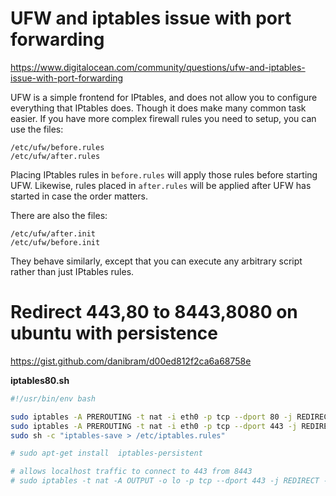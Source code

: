 # UFW and iptables issue with port forwarding
https://www.digitalocean.com/community/questions/ufw-and-iptables-issue-with-port-forwarding

UFW is a simple frontend for IPtables, and does not allow you to configure everything that IPtables does. Though it does make many common task easier. If you have more complex firewall rules you need to setup, you can use the files:

```
/etc/ufw/before.rules
/etc/ufw/after.rules
```

Placing IPtables rules in `before.rules` will apply those rules before starting UFW. Likewise, rules placed in `after.rules` will be applied after UFW has started in case the order matters.

There are also the files:
```
/etc/ufw/after.init
/etc/ufw/before.init
```
They behave similarly, except that you can execute any arbitrary script rather than just IPtables rules.



# Redirect 443,80 to 8443,8080 on ubuntu with persistence
https://gist.github.com/danibram/d00ed812f2ca6a68758e

**iptables80.sh**
```bash
#!/usr/bin/env bash

sudo iptables -A PREROUTING -t nat -i eth0 -p tcp --dport 80 -j REDIRECT --to-port 8080
sudo iptables -A PREROUTING -t nat -i eth0 -p tcp --dport 443 -j REDIRECT --to-port 8443
sudo sh -c "iptables-save > /etc/iptables.rules"

# sudo apt-get install  iptables-persistent

# allows localhost traffic to connect to 443 from 8443
# sudo iptables -t nat -A OUTPUT -o lo -p tcp --dport 443 -j REDIRECT --to-port 8443
```
